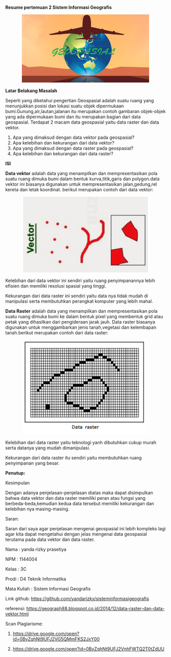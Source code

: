 **Resume pertemuan 2 Sistem Informasi Geografis**
<p align="center">
  <img src="../../img/geo.jpg" width="400px">
</p>
 
**Latar Belakang Masalah**

Seperti yang diketahui pengertian Geospasial adalah suatu ruang yang menunjukkan posisi dan lokasi suatu objek dipermukaan bumi.Gunung,air,lautan,jalanan itu merupakan contoh gambaran objek-objek yang ada dipermukaan bumi dan itu merupakan bagian dari data geospasial. Terdapat 2 macam data geospasial yaitu data raster dan data vektor.

1. Apa yang dimaksud dengan data vektor pada geospasial?
2. Apa kelebihan dan kekurangan dari data vektor?
3. Apa yang dimaksud dengan data raster pada geospasial?
4. Apa kelebihan dan kekurangan dari data raster?

**ISI**

**Data vektor** adalah data yang menampilkan dan mempresentasikan pola suatu ruang dimuka bumi dalam bentuk kurva,titik,garis dan polygon.data vektor ini biasanya digunakan untuk mempresentasikan jalan,gedung,rel kereta dan letak koordinat. berikut merupakan contoh dari data vektor:

<p align="center">
  <img src="../../img/datavektor.PNG" width="400px">
</p>
Kelebihan dari data vektor ini sendiri yaitu ruang penyimpanannya lebih efisien dan memiliki resolusi spasial yang tinggi.

Kekurangan dari data raster ini sendiri yaitu data nya tidak mudah di manipulasi serta membutuhkan perangkat komputer yang lebih mahal.

**Data Raster** adalah data yang menampilkan dan mempresentasikan pola suatu ruang dimuka bumi ke dalam bentuk pixel yang membentuk grid atau petak yang dihasilkan dari pengideraan jarak jauh. Data raster biasanya digunakan untuk menggambarkan jenis tanah,vegetasi dan kelembapan tanah.berikut merupakan contoh dari data raster:
<p align="center">
  <img src="../../img/dataraster.PNG" width="400px">
</p>
Kelebihan dari data raster yaitu teknologi yanh dibutuhkan cukup murah serta datanya yang mudah dimanipulasi.

Kekurangan dari data raster itu sendiri yaitu membutuhkan ruang penyimpanan yang besar.

**Penutup:**

Kesimpulan

Dengan adanya penjelasan-penjelasan diatas maka dapat disimpulkan bahwa data vektor dan data raster memiliki peran atau fungsi yang berbeda-beda,kemudian kedua data tersebut memiliki kekurangan dan kelebihan nya masing-masing.

Saran:

Saran dari saya agar penjelasan mengenai geospasial ini lebih kompleks lagi agar kita dapat mengetahui dengan jelas mengenai data geospasial terutama pada data vektor dan data raster.


Nama : yanda rizky prasetiya

NPM : 1144004

Kelas : 3C

Prodi : D4 Teknik Informatika

Mata Kuliah : Sistem Informasi Geografis

Link github:
https://github.com/yandarizky/sisteminformasigeografis

referensi:
https://geograph88.blogspot.co.id/2014/12/data-raster-dan-data-vektor.html

Scan Plagiarisme:

1. https://drive.google.com/open?id=0ByZqhNt9UFJ2VG5QMmFKS2JxY00

2. https://drive.google.com/open?id=0ByZqhNt9UFJ2VnhFWTQ2T0tZdUU